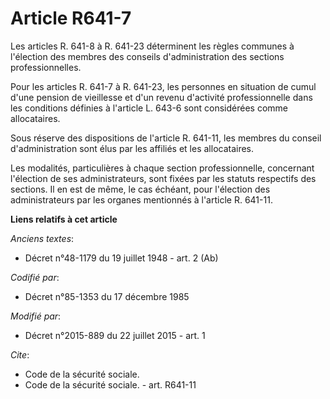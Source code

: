 # Article R641-7

Les articles R. 641-8 à R. 641-23 déterminent les règles communes à l'élection des membres des conseils d'administration des
sections professionnelles.

Pour les articles R. 641-7 à R. 641-23, les personnes en situation de cumul d'une pension de vieillesse et d'un revenu
d'activité professionnelle dans les conditions définies à l'article L. 643-6 sont considérées comme allocataires. 

Sous réserve des dispositions de l'article R. 641-11, les membres du conseil d'administration sont élus par les affiliés et
les allocataires.

Les modalités, particulières à chaque section professionnelle, concernant l'élection de ses administrateurs, sont fixées par
les statuts respectifs des sections. Il en est de même, le cas échéant, pour l'élection des administrateurs par les organes
mentionnés à l'article R. 641-11.

**Liens relatifs à cet article**

_Anciens textes_:

  - Décret n°48-1179 du 19 juillet 1948 - art. 2 (Ab)

_Codifié par_:

  - Décret n°85-1353 du 17 décembre 1985

_Modifié par_:

  - Décret n°2015-889 du 22 juillet 2015 - art. 1

_Cite_:

  - Code de la sécurité sociale.
  - Code de la sécurité sociale. - art. R641-11
